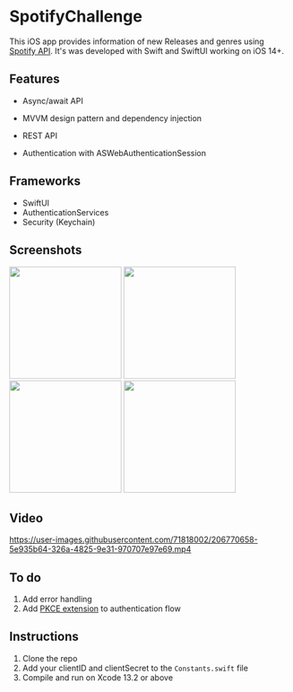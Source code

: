 # SpotifyChallenge

This iOS app provides information of new Releases and genres using [Spotify API](https://developer.spotify.com). It's was developed with Swift and SwiftUI working on iOS 14+.
## Features

* Async/await API

* MVVM design pattern and dependency injection

* REST API

* Authentication with ASWebAuthenticationSession

  

## Frameworks

* SwiftUI
* AuthenticationServices
* Security (Keychain)

## Screenshots

<img src="https://user-images.githubusercontent.com/71818002/206764896-99b6b6aa-2814-4308-b9a6-25312f321058.png" width="200" /> <img src="https://user-images.githubusercontent.com/71818002/206765311-98866109-0e83-492c-ab40-86253afeb6c1.png" width="200" />
<img src="https://user-images.githubusercontent.com/71818002/206766153-27a58bbb-b886-45c9-acdb-3c548ab65aa3.png" width="200" /> <img src="https://user-images.githubusercontent.com/71818002/206766068-ba9ca89f-f8b6-4e6c-be57-b379e306deed.png" width="200" />

## Video
https://user-images.githubusercontent.com/71818002/206770658-5e935b64-326a-4825-9e31-970707e97e69.mp4

## To do
1) Add error handling
2) Add [PKCE extension](https://developer.spotify.com/documentation/general/guides/authorization/code-flow/) to authentication flow

## Instructions

1) Clone the repo
2) Add your clientID and clientSecret to the `Constants.swift` file
3) Compile and run on Xcode 13.2 or above

